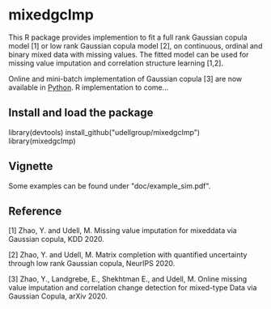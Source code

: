 # mixedgcImp
This R package provides implemention to fit a full rank Gaussian copula model [1] or low rank Gaussian copula model [2], on continuous, ordinal and binary mixed data with missing values. The fitted model can be used for missing value imputation and correlation structure learning [1,2].

Online and mini-batch implementation of Gaussian copula [3] are now available in [Python](https://github.com/udellgroup/online_mixed_gc_imp). R implementation to come...

## Install  and load the package
library(devtools)
install_github("udellgroup/mixedgcImp")
library(mixedgcImp)

## Vignette
Some examples can be found under "doc/example_sim.pdf".

## Reference
[1] Zhao, Y. and Udell, M. Missing value imputation for mixeddata via Gaussian copula, KDD 2020.

[2] Zhao, Y. and Udell, M. Matrix completion with quantified uncertainty through low rank Gaussian copula, NeurIPS 2020.

[3] Zhao, Y., Landgrebe, E., Shekhtman E., and Udell, M. Online missing value imputation and correlation change detection for mixed-type Data via Gaussian Copula, arXiv 2020.
